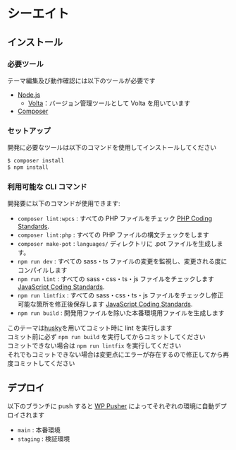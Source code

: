 # シーエイト

## インストール

### 必要ツール

テーマ編集及び動作確認には以下のツールが必要です

- [Node.js](https://nodejs.org/)
  - [Volta](https://volta.sh/)：バージョン管理ツールとして Volta を用いています
- [Composer](https://getcomposer.org/)

### セットアップ

開発に必要なツールは以下のコマンドを使用してインストールしてください

```sh
$ composer install
$ npm install
```

### 利用可能な CLI コマンド

開発要に以下のコマンドが使用できます:

- `composer lint:wpcs` : すべての PHP ファイルをチェック [PHP Coding Standards](https://developer.wordpress.org/coding-standards/wordpress-coding-standards/php/).
- `composer lint:php` : すべての PHP ファイルの構文チェックをします
- `composer make-pot` : `languages/` ディレクトリに .pot ファイルを生成します。
- `npm run dev` : すべての sass・ts ファイルの変更を監視し、変更される度にコンパイルします
- `npm run lint` : すべての sass・css・ts・js ファイルをチェックします [JavaScript Coding Standards](https://developer.wordpress.org/coding-standards/wordpress-coding-standards/javascript/).
- `npm run lintfix` : すべての sass・css・ts・js ファイルをチェックし修正可能な箇所を修正後保存します [JavaScript Coding Standards](https://developer.wordpress.org/coding-standards/wordpress-coding-standards/javascript/).
- `npm run build` : 開発用ファイルを除いた本番環境用ファイルを生成します

このテーマは[husky](https://www.npmjs.com/package/husky)を用いてコミット時に lint を実行します  
コミット前に必ず `npm run build` を実行してからコミットしてください  
コミットできない場合は `npm run lintfix` を実行してください  
それでもコミットできない場合は変更点にエラーが存在するので修正してから再度コミットしてください

## デプロイ

以下のブランチに push すると [WP Pusher](https://wppusher.com/) によってそれぞれの環境に自動デプロイされます

- `main` : 本番環境
- `staging` : 検証環境
